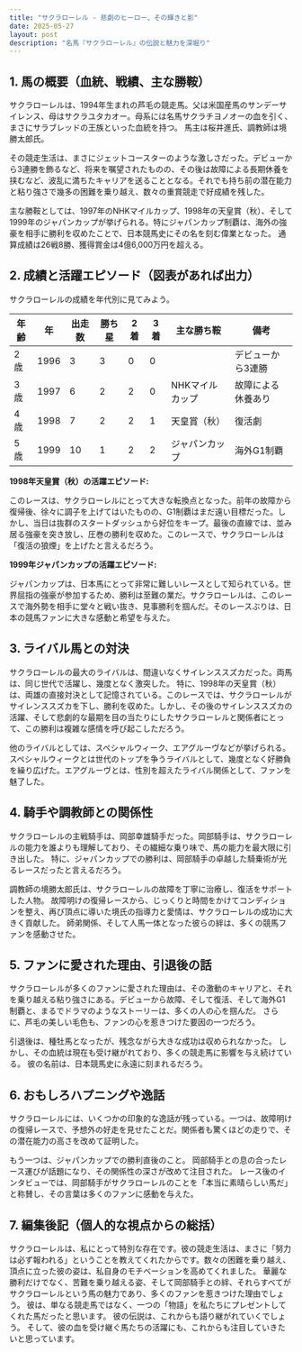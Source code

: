 ```yaml
---
title: "サクラローレル - 悲劇のヒーロー、その輝きと影"
date: 2025-05-27
layout: post
description: "名馬『サクラローレル』の伝説と魅力を深堀り"
---
```


## 1. 馬の概要（血統、戦績、主な勝鞍）

サクラローレルは、1994年生まれの芦毛の競走馬。父は米国産馬のサンデーサイレンス、母はサクラユタカオー。母系には名馬サクラチヨノオーの血を引く、まさにサラブレッドの王族といった血統を持つ。  馬主は桜井進氏、調教師は境勝太郎氏。

その競走生活は、まさにジェットコースターのような激しさだった。デビューから3連勝を飾るなど、将来を嘱望されたものの、その後は故障による長期休養を挟むなど、波乱に満ちたキャリアを送ることとなる。それでも持ち前の潜在能力と粘り強さで幾多の困難を乗り越え、数々の重賞競走で好成績を残した。

主な勝鞍としては、1997年のNHKマイルカップ、1998年の天皇賞（秋）、そして1999年のジャパンカップが挙げられる。特にジャパンカップ制覇は、海外の強豪を相手に勝利を収めたことで、日本競馬史にその名を刻む偉業となった。  通算成績は26戦8勝、獲得賞金は4億6,000万円を超える。


## 2. 成績と活躍エピソード（図表があれば出力）

サクラローレルの成績を年代別に見てみよう。

| 年齢 | 年 | 出走数 | 勝ち星 | 2着 | 3着 | 主な勝ち鞍 | 備考 |
|---|---|---|---|---|---|---|---|
| 2歳 | 1996 | 3 | 3 | 0 | 0 |  | デビューから3連勝 |
| 3歳 | 1997 | 6 | 2 | 2 | 0 | NHKマイルカップ |  故障による休養あり |
| 4歳 | 1998 | 7 | 2 | 2 | 1 | 天皇賞（秋） |  復活劇 |
| 5歳 | 1999 | 10 | 1 | 2 | 2 | ジャパンカップ |  海外G1制覇 |


**1998年天皇賞（秋）の活躍エピソード:**

このレースは、サクラローレルにとって大きな転換点となった。前年の故障から復帰後、徐々に調子を上げてはいたものの、G1制覇はまだ遠い目標だった。しかし、当日は抜群のスタートダッシュから好位をキープ。最後の直線では、並み居る強豪を突き放し、圧巻の勝利を収めた。このレースで、サクラローレルは「復活の狼煙」を上げたと言えるだろう。


**1999年ジャパンカップの活躍エピソード:**

ジャパンカップは、日本馬にとって非常に難しいレースとして知られている。世界屈指の強豪が参加するため、勝利は至難の業だ。サクラローレルは、このレースで海外勢を相手に堂々と戦い抜き、見事勝利を掴んだ。そのレースぶりは、日本の競馬ファンに大きな感動と希望を与えた。


## 3. ライバル馬との対決

サクラローレルの最大のライバルは、間違いなくサイレンススズカだった。両馬は、同じ世代で活躍し、幾度となく激突した。  特に、1998年の天皇賞（秋）は、両雄の直接対決として記憶されている。このレースでは、サクラローレルがサイレンススズカを下し、勝利を収めた。しかし、その後のサイレンススズカの活躍、そして悲劇的な最期を目の当たりにしたサクラローレルと関係者にとって、この勝利は複雑な感情を呼び起こしただろう。

他のライバルとしては、スペシャルウィーク、エアグルーヴなどが挙げられる。スペシャルウィークとは世代のトップを争うライバルとして、幾度となく好勝負を繰り広げた。エアグルーヴとは、性別を超えたライバル関係として、ファンを魅了した。


## 4. 騎手や調教師との関係性

サクラローレルの主戦騎手は、岡部幸雄騎手だった。岡部騎手は、サクラローレルの能力を誰よりも理解しており、その繊細な乗り味で、馬の能力を最大限に引き出した。  特に、ジャパンカップでの勝利は、岡部騎手の卓越した騎乗術が光るレースだったと言えるだろう。

調教師の境勝太郎氏は、サクラローレルの故障を丁寧に治療し、復活をサポートした人物。  故障明けの復帰レースから、じっくりと時間をかけてコンディションを整え、再び頂点に導いた境氏の指導力と愛情は、サクラローレルの成功に大きく貢献した。  師弟関係、そして人馬一体となった彼らの絆は、多くの競馬ファンを感動させた。


## 5. ファンに愛された理由、引退後の話

サクラローレルが多くのファンに愛された理由は、その激動のキャリアと、それを乗り越える粘り強さにある。デビューから故障、そして復活、そして海外G1制覇と、まるでドラマのようなストーリーは、多くの人の心を掴んだ。  さらに、芦毛の美しい毛色も、ファンの心を惹きつけた要因の一つだろう。

引退後は、種牡馬となったが、残念ながら大きな成功は収められなかった。  しかし、その血統は現在も受け継がれており、多くの競走馬に影響を与え続けている。  彼の名前は、日本競馬史に永遠に刻まれるだろう。


## 6. おもしろハプニングや逸話

サクラローレルには、いくつかの印象的な逸話が残っている。一つは、故障明けの復帰レースで、予想外の好走を見せたことだ。関係者も驚くほどの走りで、その潜在能力の高さを改めて証明した。

もう一つは、ジャパンカップでの勝利直後のこと。  岡部騎手との息の合ったレース運びが話題になり、その関係性の深さが改めて注目された。  レース後のインタビューでは、岡部騎手がサクラローレルのことを「本当に素晴らしい馬だ」と称賛し、その言葉は多くのファンに感動を与えた。


## 7. 編集後記（個人的な視点からの総括）

サクラローレルは、私にとって特別な存在です。彼の競走生活は、まさに「努力は必ず報われる」ということを教えてくれたからです。数々の困難を乗り越え、頂点に立った彼の姿は、私自身のモチベーションを高めてくれました。  華麗な勝利だけでなく、苦難を乗り越える姿、そして岡部騎手との絆、それらすべてがサクラローレルという馬の魅力であり、多くのファンを惹きつけた理由でしょう。  彼は、単なる競走馬ではなく、一つの「物語」を私たちにプレゼントしてくれた馬だったと思います。  彼の伝説は、これからも語り継がれていくでしょう。  そして、彼の血を受け継ぐ馬たちの活躍にも、これからも注目していきたいと思っています。
